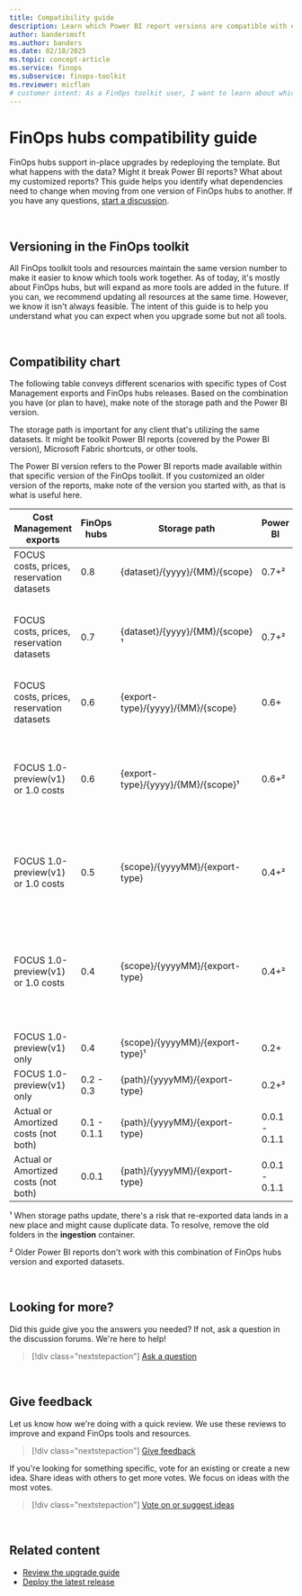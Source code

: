 ```yaml
---
title: Compatibility guide
description: Learn which Power BI report versions are compatible with each FinOps hubs version to ensure seamless upgrades and data integrity.
author: bandersmsft
ms.author: banders
ms.date: 02/18/2025
ms.topic: concept-article
ms.service: finops
ms.subservice: finops-toolkit
ms.reviewer: micflan
# customer intent: As a FinOps toolkit user, I want to learn about which versions of Power BI reports work with each version of FinOps hubs so that I can use them.
---
```


<!-- markdownlint-disable-next-line MD025 -->
# FinOps hubs compatibility guide

FinOps hubs support in-place upgrades by redeploying the template. But what happens with the data? Might it break Power BI reports? What about my customized reports? This guide helps you identify what dependencies need to change when moving from one version of FinOps hubs to another. If you have any questions, [start a discussion](https://aka.ms/ftk/discuss).

<br>

## Versioning in the FinOps toolkit

All FinOps toolkit tools and resources maintain the same version number to make it easier to know which tools work together. As of today, it's mostly about FinOps hubs, but will expand as more tools are added in the future. If you can, we recommend updating all resources at the same time. However, we know it isn't always feasible. The intent of this guide is to help you understand what you can expect when you upgrade some but not all tools.

<br>

## Compatibility chart

The following table conveys different scenarios with specific types of Cost Management exports and FinOps hubs releases. Based on the combination you have (or plan to have), make note of the storage path and the Power BI version.

The storage path is important for any client that's utilizing the same datasets. It might be toolkit Power BI reports (covered by the Power BI version), Microsoft Fabric shortcuts, or other tools.

The Power BI version refers to the Power BI reports made available within that specific version of the FinOps toolkit. If you customized an older version of the reports, make note of the version you started with, as that is what is useful here.

| Cost Management exports                   | FinOps hubs | Storage path                       | Power BI      | Notes                                                                                                                                    |
| ----------------------------------------- | ----------- | ---------------------------------- | ------------- | ---------------------------------------------------------------------------------------------------------------------------------------- |
| FOCUS costs, prices, reservation datasets | 0.8         | {dataset}/{yyyy}/{MM}/{scope}      | 0.7+²         | ADX ingestion and KQL report optimizations                                                                                               |
| FOCUS costs, prices, reservation datasets | 0.7         | {dataset}/{yyyy}/{MM}/{scope}¹     | 0.7+²         | Storage path updated to new dataset names that support joining multiple related datasets together                                        |
| FOCUS costs, prices, reservation datasets | 0.6         | {export-type}/{yyyy}/{MM}/{scope}  | 0.6+          | Reservation recommendations pulled from hub storage                                                                                      |
| FOCUS 1.0-preview(v1) or 1.0 costs        | 0.6         | {export-type}/{yyyy}/{MM}/{scope}¹ | 0.6+²         | Storage path updated; Reservation recommendations pulled from a separate, non-hub storage URL (or excluded from report)                  |
| FOCUS 1.0-preview(v1) or 1.0 costs        | 0.5         | {scope}/{yyyyMM}/{export-type}     | 0.4+²         | Reservation recommendations pulled from a separate, non-hub storage URL (or excluded from report)                                        |
| FOCUS 1.0-preview(v1) or 1.0 costs        | 0.4         | {scope}/{yyyyMM}/{export-type}     | 0.4+²         | Supports a mix of FOCUS 1.0 and 1.0-preview(v1) data; Reservation recommendations pulled from the Cost Management connector for Power BI |
| FOCUS 1.0-preview(v1) only                | 0.4         | {scope}/{yyyyMM}/{export-type}¹    | 0.2+          | Storage path updated                                                                                                                     |
| FOCUS 1.0-preview(v1) only                | 0.2 - 0.3   | {path}/{yyyyMM}/{export-type}      | 0.2+²         | Switched to FOCUS data only                                                                                                              |
| Actual or Amortized costs (not both)      | 0.1 - 0.1.1 | {path}/{yyyyMM}/{export-type}      | 0.0.1 - 0.1.1 | EA and MCA                                                                                                                               |
| Actual or Amortized costs (not both)      | 0.0.1       | {path}/{yyyyMM}/{export-type}      | 0.0.1 - 0.1.1 | EA only                                                                                                                                  |

¹ When storage paths update, there's a risk that re-exported data lands in a new place and might cause duplicate data. To resolve, remove the old folders in the **ingestion** container.<br>

² Older Power BI reports don't work with this combination of FinOps hubs version and exported datasets.<br>

<br>

## Looking for more?

Did this guide give you the answers you needed? If not, ask a question in the discussion forums. We're here to help!

> [!div class="nextstepaction"]
> [Ask a question](https://aka.ms/ftk/discuss)

<br>

## Give feedback

Let us know how we're doing with a quick review. We use these reviews to improve and expand FinOps tools and resources.

> [!div class="nextstepaction"]
> [Give feedback](https://portal.azure.com/#view/HubsExtension/InProductFeedbackBlade/extensionName/FinOpsToolkit/cesQuestion/How%20easy%20or%20hard%20is%20it%20to%20use%20FinOps%20hubs%3F/cvaQuestion/How%20valuable%20are%20FinOps%20hubs%3F/surveyId/FTK0.8/bladeName/Hubs/featureName/Compatibility)

If you're looking for something specific, vote for an existing or create a new idea. Share ideas with others to get more votes. We focus on ideas with the most votes.

> [!div class="nextstepaction"]
> [Vote on or suggest ideas](https://github.com/microsoft/finops-toolkit/issues?q=is%3Aissue%20is%3Aopen%20label%3A%22Tool%3A%20FinOps%20hubs%22%20sort%3Areactions-%2B1-desc%20)

<br>

## Related content

- [Review the upgrade guide](upgrade.md)
- [Deploy the latest release](finops-hubs-overview.md#create-a-new-hub)

<br>
